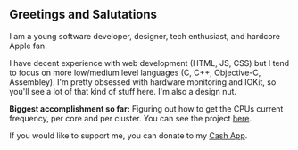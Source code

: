 ## Greetings and Salutations

I am a young software developer, designer, tech enthusiast, and hardcore Apple fan.

I have decent experience with web development (HTML, JS, CSS) but I tend to focus on more low/medium level languages (C, C++, Objective-C, Assembley). I'm pretty obsessed with hardware monitoring and IOKit, so you'll see a lot of that kind of stuff here. I'm also a design nut.

**Biggest accomplishment so far:** Figuring out how to get the CPUs current frequency, per core and per cluster. You can see the project [here](https://github.com/BitesPotatoBacks/osx-cpufreq).

<!-- If you want to see a clean list of all my programming projects, visit my [actively updated website](https://bitespotatobacks.github.io). -->

If you would like to support me, you can donate to my [Cash App](https://cash.app/$bitespotatobacks).
